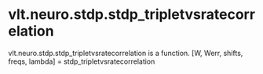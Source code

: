 # vlt.neuro.stdp.stdp_tripletvsratecorrelation

vlt.neuro.stdp.stdp_tripletvsratecorrelation is a function.
    [W, Werr, shifts, freqs, lambda] = stdp_tripletvsratecorrelation
